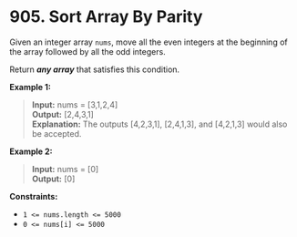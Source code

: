 # 905. Sort Array By Parity

Given an integer array `nums`, move all the even integers at the beginning of the array followed by all the odd integers.

Return ***any array*** that satisfies this condition.

**Example 1:**

> **Input:** nums = [3,1,2,4] <br>
> **Output:** [2,4,3,1] <br>
> **Explanation:** The outputs [4,2,3,1], [2,4,1,3], and [4,2,1,3] would also be accepted.

**Example 2:**

> **Input:** nums = [0] <br>
> **Output:** [0]

**Constraints:**

- `1 <= nums.length <= 5000`
- `0 <= nums[i] <= 5000`
